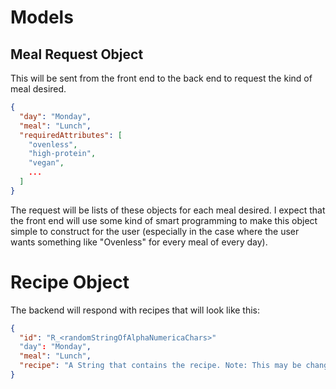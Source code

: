 # Models

## Meal Request Object
This will be sent from the front end to the back end to request the kind of meal desired.

```json
{
  "day": "Monday",
  "meal": "Lunch",
  "requiredAttributes": [
    "ovenless",
    "high-protein",
    "vegan",
    ...
  ]
}
```

The request will be lists of these objects for each meal desired. I expect that the front end will use some kind of smart programming to make this object simple to construct for the user (especially in the case where the user wants something like "Ovenless" for every meal of every day).

# Recipe Object
The backend will respond with recipes that will look like this:
```json
{
  "id": "R_<randomStringOfAlphaNumericaChars>"
  "day": "Monday",
  "meal": "Lunch",
  "recipe": "A String that contains the recipe. Note: This may be changed later so that PDFs, or other media types can be included."
}
```
